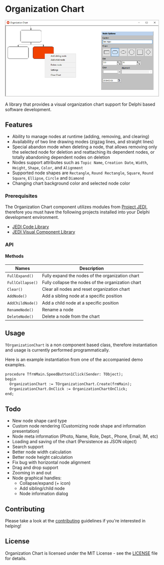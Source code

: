 # Organization Chart

<img src="screenshots/main.png">

A library that provides a visual organization chart support for Delphi based software development.

<!--![Main](screenshots/main.png)-->

## Features

* Ability to manage nodes at runtime (adding, removing, and clearing)
* Availability of two line drawing modes (zigzag lines, and straight lines)
* Special abandon mode when deleting a node, that allows removing only the selected node for deletion and reattaching its dependent nodes, or totally abandoning dependent nodes on deletion
* Nodes support attributes such as `Topic Name`, `Creation Date`, `Width`, `Height`, `Shape`, `Color`, and `Alignment`
* Supported node shapes are `Rectangle`, `Round Rectangle`, `Square`, `Round Square`, `Ellipse`, `Circle` and `Diamond`
* Changing chart background color and selected node color

### Prerequisites

The  Organization Chart component utilizes modules from [Project JEDI](https://github.com/project-jedi), therefore you must have the following projects installed into your Delphi development environment.

* [JEDI Code Library](https://github.com/project-jedi/jcl/)
* [JEDI Visual Component Library](https://github.com/project-jedi/jvcl/)

### API

#### Methods

| Names | Description
| --- | ---
| `FullExpand()` | Fully expand the nodes of the organization chart
| `FullCollapse()` | Fully collapse the nodes of the organization chart
| `Clear()` | Clear all nodes and reset organization chart
| `AddNode()` | Add a sibling node at a specific position
| `AddChildNode()` | Add a child node at a specific position
| `RenameNode()` | Rename a node
| `DeleteNode()` | Delete a node from the chart



## Usage

`TOrganizationChart` is a non component based class, therefore instantiation and usage is currently performed programmatically.

Here is an example instantiation from one of the accompanied demo examples.

```delphi
procedure TfrmMain.SpeedButton1Click(Sender: TObject);
begin
  OrganizationChart := TOrganizationChart.Create(frmMain);
  OrganizationChart.OnClick := OrganizationChartOnClick;
end;
```

## Todo

* New node shape card type
* Custom node rendering (Customizing node shape and information presentation)
* Node meta information (Photo, Name, Role, Dept., Phone, Email, IM, etc)               
* Loading and saving of the chart (Persistence as JSON object)
* Search support
* Better node width calculation
* Better node height calculation              
* Fix bug with horizontal node alignment
* Drag and drop support  
* Zooming in and out                                          
* Node graphical handles:
  * Collapse/expand (+ icon)
  * Add sibling/child node
  * Node information dialog


## Contributing

Please take a look at the [contributing](CONTRIBUTING.md) guidelines if you're interested in helping!


## License

Organization Chart is licensed under the MIT License - see the [LICENSE](LICENSE.md) file for details.
